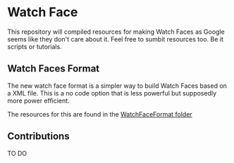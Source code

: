 # Watch Face

This repository will compiled resources for making Watch Faces as Google seems like they don't care about it. Feel free to sumbit resources too. Be it scripts or tutorials.

## Watch Faces Format

The new watch face format is a simpler way to build Watch Faces based on a XML file. This is a no code option that is less powerful but supposedly more power efficient.

The resources for this are found in the [WatchFaceFormat folder](/WatchFaceFormat/README.md)

## Contributions

TO DO

